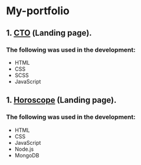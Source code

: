 # My-portfolio
## 1. [СТО](https://coder-html840.github.io/My-portfolio/СТО/) (Landing page).
### The following was used in the development:
- HTML
- CSS
- SCSS
- JavaScript

## 1. [Horoscope](https://coder-html840.github.io/My-portfolio/СТО/) (Landing page).
### The following was used in the development:
- HTML
- CSS
- JavaScript
- Node.js
- MongoDB
